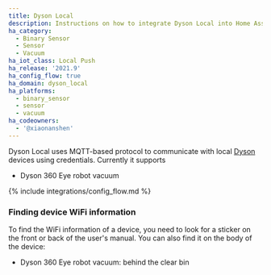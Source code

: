 ```yaml
---
title: Dyson Local
description: Instructions on how to integrate Dyson Local into Home Assistant.
ha_category:
  - Binary Sensor
  - Sensor
  - Vacuum
ha_iot_class: Local Push
ha_release: '2021.9'
ha_config_flow: true
ha_domain: dyson_local
ha_platforms:
  - binary_sensor
  - sensor
  - vacuum
ha_codeowners:
  - '@xiaonanshen'
---
```


Dyson Local uses MQTT-based protocol to communicate with local [Dyson](https://www.dyson.com) devices using credentials. Currently it supports

- Dyson 360 Eye robot vacuum

{% include integrations/config_flow.md %}

### Finding device WiFi information

To find the WiFi information of a device, you need to look for a sticker on the front or back of the user's manual. You can also find it on the body of the device:

- Dyson 360 Eye robot vacuum: behind the clear bin
